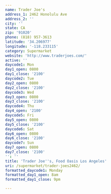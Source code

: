 ```yaml
---
name: Trader Joe's
address_1: 2462 Honolulu Ave
address_2: ''
city: ''
state: CA
zip: '91020'
phone: (818) 957-3613
latitude: '34.206977'
longitude: '-118.233115'
category: Supermarket
website: 'http://www.traderjoes.com/'
active: ''
daycode1: Mon
day1_open: 0800
day1_close: '2100'
daycode2: Tue
day2_open: 0800
day2_close: '2100'
daycode3: Wed
day3_open: 0800
day3_close: '2100'
daycode4: Thu
day4_open: '2100'
daycode5: Fri
day5_open: 0800
day5_close: '2100'
daycode6: Sat
day6_open: 0800
day6_close: '2100'
daycode7: Sun
day7_open: 0800
day7_close: '2100'
'': ''
title: 'Trader Joe''s, Food Oasis Los Angeles'
uri: /supermarket/trader-joes2462/
formatted_daycode1: Monday
formatted_day1_open: 8am
formatted_day1_close: 9pm

---
```

